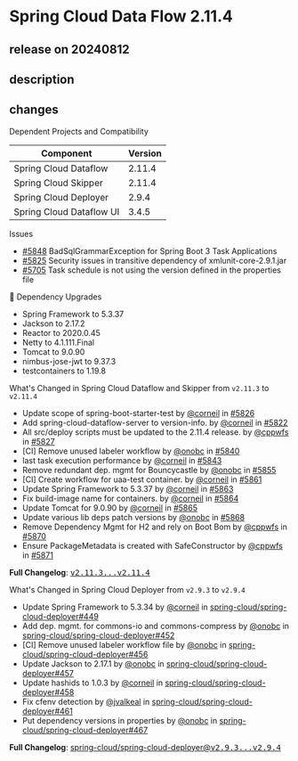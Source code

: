# Spring Cloud Data Flow 2.11.4

## release on 20240812

## description

## changes

Dependent Projects and Compatibility

|        Component         | Version |
|--------------------------|---------|
| Spring Cloud Dataflow    | 2.11.4  |
| Spring Cloud Skipper     | 2.11.4  |
| Spring Cloud Deployer    | 2.9.4   |
| Spring Cloud Dataflow UI | 3.4.5   |

Issues

* <a class="issue-link js-issue-link" data-error-text="Failed to load title" data-id="2374396701" data-permission-text="Title is private" data-url="https://github.com/spring-cloud/spring-cloud-dataflow/issues/5848" data-hovercard-type="issue" data-hovercard-url="/spring-cloud/spring-cloud-dataflow/issues/5848/hovercard" href="https://github.com/spring-cloud/spring-cloud-dataflow/issues/5848">#5848</a> BadSqlGrammarException for Spring Boot 3 Task Applications
* <a class="issue-link js-issue-link" data-error-text="Failed to load title" data-id="2312795924" data-permission-text="Title is private" data-url="https://github.com/spring-cloud/spring-cloud-dataflow/issues/5825" data-hovercard-type="issue" data-hovercard-url="/spring-cloud/spring-cloud-dataflow/issues/5825/hovercard" href="https://github.com/spring-cloud/spring-cloud-dataflow/issues/5825">#5825</a> Security issues in transitive dependency of xmlunit-core-2.9.1.jar
* <a class="issue-link js-issue-link" data-error-text="Failed to load title" data-id="2151732266" data-permission-text="Title is private" data-url="https://github.com/spring-cloud/spring-cloud-dataflow/issues/5705" data-hovercard-type="issue" data-hovercard-url="/spring-cloud/spring-cloud-dataflow/issues/5705/hovercard" href="https://github.com/spring-cloud/spring-cloud-dataflow/issues/5705">#5705</a> Task schedule is not using the version defined in the properties file

🔨 Dependency Upgrades

* Spring Framework to 5.3.37
* Jackson to 2.17.2
* Reactor to 2020.0.45
* Netty to 4.1.111.Final
* Tomcat to 9.0.90
* nimbus-jose-jwt to 9.37.3
* testcontainers to 1.19.8

What's Changed in Spring Cloud Dataflow and Skipper from <code>v2.11.3</code> to <code>v2.11.4</code>

* Update scope of spring-boot-starter-test by <a class="user-mention notranslate" data-hovercard-type="user" data-hovercard-url="/users/corneil/hovercard" data-octo-click="hovercard-link-click" data-octo-dimensions="link_type:self" href="https://github.com/corneil">@corneil</a> in <a class="issue-link js-issue-link" data-error-text="Failed to load title" data-id="2313007916" data-permission-text="Title is private" data-url="https://github.com/spring-cloud/spring-cloud-dataflow/issues/5826" data-hovercard-type="pull_request" data-hovercard-url="/spring-cloud/spring-cloud-dataflow/pull/5826/hovercard" href="https://github.com/spring-cloud/spring-cloud-dataflow/pull/5826">#5826</a>
* Add spring-cloud-dataflow-server to version-info. by <a class="user-mention notranslate" data-hovercard-type="user" data-hovercard-url="/users/corneil/hovercard" data-octo-click="hovercard-link-click" data-octo-dimensions="link_type:self" href="https://github.com/corneil">@corneil</a> in <a class="issue-link js-issue-link" data-error-text="Failed to load title" data-id="2308369742" data-permission-text="Title is private" data-url="https://github.com/spring-cloud/spring-cloud-dataflow/issues/5822" data-hovercard-type="pull_request" data-hovercard-url="/spring-cloud/spring-cloud-dataflow/pull/5822/hovercard" href="https://github.com/spring-cloud/spring-cloud-dataflow/pull/5822">#5822</a>
* All src/deploy scripts must be updated to the 2.11.4 release. by <a class="user-mention notranslate" data-hovercard-type="user" data-hovercard-url="/users/cppwfs/hovercard" data-octo-click="hovercard-link-click" data-octo-dimensions="link_type:self" href="https://github.com/cppwfs">@cppwfs</a> in <a class="issue-link js-issue-link" data-error-text="Failed to load title" data-id="2313721606" data-permission-text="Title is private" data-url="https://github.com/spring-cloud/spring-cloud-dataflow/issues/5827" data-hovercard-type="pull_request" data-hovercard-url="/spring-cloud/spring-cloud-dataflow/pull/5827/hovercard" href="https://github.com/spring-cloud/spring-cloud-dataflow/pull/5827">#5827</a>
* [CI] Remove unused labeler workflow by <a class="user-mention notranslate" data-hovercard-type="user" data-hovercard-url="/users/onobc/hovercard" data-octo-click="hovercard-link-click" data-octo-dimensions="link_type:self" href="https://github.com/onobc">@onobc</a> in <a class="issue-link js-issue-link" data-error-text="Failed to load title" data-id="2347742465" data-permission-text="Title is private" data-url="https://github.com/spring-cloud/spring-cloud-dataflow/issues/5840" data-hovercard-type="pull_request" data-hovercard-url="/spring-cloud/spring-cloud-dataflow/pull/5840/hovercard" href="https://github.com/spring-cloud/spring-cloud-dataflow/pull/5840">#5840</a>
* last task execution performance by <a class="user-mention notranslate" data-hovercard-type="user" data-hovercard-url="/users/corneil/hovercard" data-octo-click="hovercard-link-click" data-octo-dimensions="link_type:self" href="https://github.com/corneil">@corneil</a> in <a class="issue-link js-issue-link" data-error-text="Failed to load title" data-id="2351340220" data-permission-text="Title is private" data-url="https://github.com/spring-cloud/spring-cloud-dataflow/issues/5843" data-hovercard-type="pull_request" data-hovercard-url="/spring-cloud/spring-cloud-dataflow/pull/5843/hovercard" href="https://github.com/spring-cloud/spring-cloud-dataflow/pull/5843">#5843</a>
* Remove redundant dep. mgmt for Bouncycastle by <a class="user-mention notranslate" data-hovercard-type="user" data-hovercard-url="/users/onobc/hovercard" data-octo-click="hovercard-link-click" data-octo-dimensions="link_type:self" href="https://github.com/onobc">@onobc</a> in <a class="issue-link js-issue-link" data-error-text="Failed to load title" data-id="2384117487" data-permission-text="Title is private" data-url="https://github.com/spring-cloud/spring-cloud-dataflow/issues/5855" data-hovercard-type="pull_request" data-hovercard-url="/spring-cloud/spring-cloud-dataflow/pull/5855/hovercard" href="https://github.com/spring-cloud/spring-cloud-dataflow/pull/5855">#5855</a>
* [CI] Create workflow for uaa-test container. by <a class="user-mention notranslate" data-hovercard-type="user" data-hovercard-url="/users/corneil/hovercard" data-octo-click="hovercard-link-click" data-octo-dimensions="link_type:self" href="https://github.com/corneil">@corneil</a> in <a class="issue-link js-issue-link" data-error-text="Failed to load title" data-id="2392305152" data-permission-text="Title is private" data-url="https://github.com/spring-cloud/spring-cloud-dataflow/issues/5861" data-hovercard-type="pull_request" data-hovercard-url="/spring-cloud/spring-cloud-dataflow/pull/5861/hovercard" href="https://github.com/spring-cloud/spring-cloud-dataflow/pull/5861">#5861</a>
* Update Spring Framework to 5.3.37 by <a class="user-mention notranslate" data-hovercard-type="user" data-hovercard-url="/users/corneil/hovercard" data-octo-click="hovercard-link-click" data-octo-dimensions="link_type:self" href="https://github.com/corneil">@corneil</a> in <a class="issue-link js-issue-link" data-error-text="Failed to load title" data-id="2395907432" data-permission-text="Title is private" data-url="https://github.com/spring-cloud/spring-cloud-dataflow/issues/5863" data-hovercard-type="pull_request" data-hovercard-url="/spring-cloud/spring-cloud-dataflow/pull/5863/hovercard" href="https://github.com/spring-cloud/spring-cloud-dataflow/pull/5863">#5863</a>
* Fix build-image name for containers. by <a class="user-mention notranslate" data-hovercard-type="user" data-hovercard-url="/users/corneil/hovercard" data-octo-click="hovercard-link-click" data-octo-dimensions="link_type:self" href="https://github.com/corneil">@corneil</a> in <a class="issue-link js-issue-link" data-error-text="Failed to load title" data-id="2395908370" data-permission-text="Title is private" data-url="https://github.com/spring-cloud/spring-cloud-dataflow/issues/5864" data-hovercard-type="pull_request" data-hovercard-url="/spring-cloud/spring-cloud-dataflow/pull/5864/hovercard" href="https://github.com/spring-cloud/spring-cloud-dataflow/pull/5864">#5864</a>
* Update Tomcat for 9.0.90 by <a class="user-mention notranslate" data-hovercard-type="user" data-hovercard-url="/users/corneil/hovercard" data-octo-click="hovercard-link-click" data-octo-dimensions="link_type:self" href="https://github.com/corneil">@corneil</a> in <a class="issue-link js-issue-link" data-error-text="Failed to load title" data-id="2395924177" data-permission-text="Title is private" data-url="https://github.com/spring-cloud/spring-cloud-dataflow/issues/5865" data-hovercard-type="pull_request" data-hovercard-url="/spring-cloud/spring-cloud-dataflow/pull/5865/hovercard" href="https://github.com/spring-cloud/spring-cloud-dataflow/pull/5865">#5865</a>
* Update various lib deps patch versions by <a class="user-mention notranslate" data-hovercard-type="user" data-hovercard-url="/users/onobc/hovercard" data-octo-click="hovercard-link-click" data-octo-dimensions="link_type:self" href="https://github.com/onobc">@onobc</a> in <a class="issue-link js-issue-link" data-error-text="Failed to load title" data-id="2399459345" data-permission-text="Title is private" data-url="https://github.com/spring-cloud/spring-cloud-dataflow/issues/5868" data-hovercard-type="pull_request" data-hovercard-url="/spring-cloud/spring-cloud-dataflow/pull/5868/hovercard" href="https://github.com/spring-cloud/spring-cloud-dataflow/pull/5868">#5868</a>
* Remove Dependency Mgmt for H2 and rely on Boot Bom by <a class="user-mention notranslate" data-hovercard-type="user" data-hovercard-url="/users/cppwfs/hovercard" data-octo-click="hovercard-link-click" data-octo-dimensions="link_type:self" href="https://github.com/cppwfs">@cppwfs</a> in <a class="issue-link js-issue-link" data-error-text="Failed to load title" data-id="2411811852" data-permission-text="Title is private" data-url="https://github.com/spring-cloud/spring-cloud-dataflow/issues/5870" data-hovercard-type="pull_request" data-hovercard-url="/spring-cloud/spring-cloud-dataflow/pull/5870/hovercard" href="https://github.com/spring-cloud/spring-cloud-dataflow/pull/5870">#5870</a>
* Ensure PackageMetadata is created with SafeConstructor by <a class="user-mention notranslate" data-hovercard-type="user" data-hovercard-url="/users/cppwfs/hovercard" data-octo-click="hovercard-link-click" data-octo-dimensions="link_type:self" href="https://github.com/cppwfs">@cppwfs</a> in <a class="issue-link js-issue-link" data-error-text="Failed to load title" data-id="2416681772" data-permission-text="Title is private" data-url="https://github.com/spring-cloud/spring-cloud-dataflow/issues/5871" data-hovercard-type="pull_request" data-hovercard-url="/spring-cloud/spring-cloud-dataflow/pull/5871/hovercard" href="https://github.com/spring-cloud/spring-cloud-dataflow/pull/5871">#5871</a>

<strong>Full Changelog</strong>: <a class="commit-link" href="https://github.com/spring-cloud/spring-cloud-dataflow/compare/v2.11.3...v2.11.4"><tt>v2.11.3...v2.11.4</tt></a>

What's Changed in Spring Cloud Deployer from <code>v2.9.3</code> to <code>v2.9.4</code>

* Update Spring Framework to 5.3.34 by <a class="user-mention notranslate" data-hovercard-type="user" data-hovercard-url="/users/corneil/hovercard" data-octo-click="hovercard-link-click" data-octo-dimensions="link_type:self" href="https://github.com/corneil">@corneil</a> in <a class="issue-link js-issue-link" data-error-text="Failed to load title" data-id="2268948364" data-permission-text="Title is private" data-url="https://github.com/spring-cloud/spring-cloud-deployer/issues/449" data-hovercard-type="pull_request" data-hovercard-url="/spring-cloud/spring-cloud-deployer/pull/449/hovercard" href="https://github.com/spring-cloud/spring-cloud-deployer/pull/449">spring-cloud/spring-cloud-deployer#449</a>
* Add dep. mgmt. for commons-io and commons-compress by <a class="user-mention notranslate" data-hovercard-type="user" data-hovercard-url="/users/onobc/hovercard" data-octo-click="hovercard-link-click" data-octo-dimensions="link_type:self" href="https://github.com/onobc">@onobc</a> in <a class="issue-link js-issue-link" data-error-text="Failed to load title" data-id="2301297659" data-permission-text="Title is private" data-url="https://github.com/spring-cloud/spring-cloud-deployer/issues/452" data-hovercard-type="pull_request" data-hovercard-url="/spring-cloud/spring-cloud-deployer/pull/452/hovercard" href="https://github.com/spring-cloud/spring-cloud-deployer/pull/452">spring-cloud/spring-cloud-deployer#452</a>
* [CI] Remove unused labeler workflow file by <a class="user-mention notranslate" data-hovercard-type="user" data-hovercard-url="/users/onobc/hovercard" data-octo-click="hovercard-link-click" data-octo-dimensions="link_type:self" href="https://github.com/onobc">@onobc</a> in <a class="issue-link js-issue-link" data-error-text="Failed to load title" data-id="2347748444" data-permission-text="Title is private" data-url="https://github.com/spring-cloud/spring-cloud-deployer/issues/456" data-hovercard-type="pull_request" data-hovercard-url="/spring-cloud/spring-cloud-deployer/pull/456/hovercard" href="https://github.com/spring-cloud/spring-cloud-deployer/pull/456">spring-cloud/spring-cloud-deployer#456</a>
* Update Jackson to 2.17.1 by <a class="user-mention notranslate" data-hovercard-type="user" data-hovercard-url="/users/onobc/hovercard" data-octo-click="hovercard-link-click" data-octo-dimensions="link_type:self" href="https://github.com/onobc">@onobc</a> in <a class="issue-link js-issue-link" data-error-text="Failed to load title" data-id="2363255278" data-permission-text="Title is private" data-url="https://github.com/spring-cloud/spring-cloud-deployer/issues/457" data-hovercard-type="pull_request" data-hovercard-url="/spring-cloud/spring-cloud-deployer/pull/457/hovercard" href="https://github.com/spring-cloud/spring-cloud-deployer/pull/457">spring-cloud/spring-cloud-deployer#457</a>
* Update hashids to 1.0.3 by <a class="user-mention notranslate" data-hovercard-type="user" data-hovercard-url="/users/corneil/hovercard" data-octo-click="hovercard-link-click" data-octo-dimensions="link_type:self" href="https://github.com/corneil">@corneil</a> in <a class="issue-link js-issue-link" data-error-text="Failed to load title" data-id="2370317457" data-permission-text="Title is private" data-url="https://github.com/spring-cloud/spring-cloud-deployer/issues/458" data-hovercard-type="pull_request" data-hovercard-url="/spring-cloud/spring-cloud-deployer/pull/458/hovercard" href="https://github.com/spring-cloud/spring-cloud-deployer/pull/458">spring-cloud/spring-cloud-deployer#458</a>
* Fix cfenv detection by <a class="user-mention notranslate" data-hovercard-type="user" data-hovercard-url="/users/jvalkeal/hovercard" data-octo-click="hovercard-link-click" data-octo-dimensions="link_type:self" href="https://github.com/jvalkeal">@jvalkeal</a> in <a class="issue-link js-issue-link" data-error-text="Failed to load title" data-id="2386706331" data-permission-text="Title is private" data-url="https://github.com/spring-cloud/spring-cloud-deployer/issues/461" data-hovercard-type="pull_request" data-hovercard-url="/spring-cloud/spring-cloud-deployer/pull/461/hovercard" href="https://github.com/spring-cloud/spring-cloud-deployer/pull/461">spring-cloud/spring-cloud-deployer#461</a>
* Put dependency versions in properties by <a class="user-mention notranslate" data-hovercard-type="user" data-hovercard-url="/users/onobc/hovercard" data-octo-click="hovercard-link-click" data-octo-dimensions="link_type:self" href="https://github.com/onobc">@onobc</a> in <a class="issue-link js-issue-link" data-error-text="Failed to load title" data-id="2399567782" data-permission-text="Title is private" data-url="https://github.com/spring-cloud/spring-cloud-deployer/issues/467" data-hovercard-type="pull_request" data-hovercard-url="/spring-cloud/spring-cloud-deployer/pull/467/hovercard" href="https://github.com/spring-cloud/spring-cloud-deployer/pull/467">spring-cloud/spring-cloud-deployer#467</a>

<strong>Full Changelog</strong>: <a class="commit-link" href="https://github.com/spring-cloud/spring-cloud-deployer/compare/v2.9.3...v2.9.4">spring-cloud/spring-cloud-deployer@<tt>v2.9.3...v2.9.4</tt></a>

